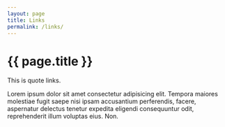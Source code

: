 ```yaml
---
layout: page
title: Links
permalink: /links/
---
```


<h1>{{ page.title }}</h1>

This is quote links. 

Lorem ipsum dolor sit amet consectetur adipisicing elit. Tempora maiores molestiae fugit saepe nisi ipsam accusantium perferendis, facere, aspernatur delectus tenetur expedita eligendi consequuntur odit, reprehenderit illum voluptas eius. Non.